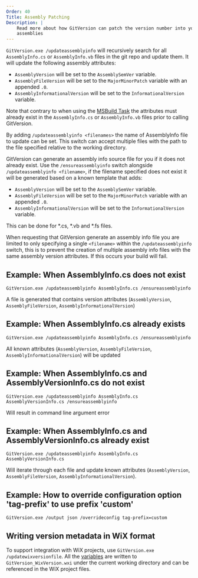 ```yaml
---
Order: 40
Title: Assembly Patching
Description: |
    Read more about how GitVersion can patch the version number into your
    assemblies
---
```


`GitVersion.exe /updateassemblyinfo` will recursively search for all
`AssemblyInfo.cs` or `AssemblyInfo.vb` files in the git repo and update them.
It will update the following assembly attributes:

*   `AssemblyVersion` will be set to the `AssemblySemVer` variable.
*   `AssemblyFileVersion` will be set to the `MajorMinorPatch` variable with an
    appended `.0`.
*   `AssemblyInformationalVersion` will be set to the `InformationalVersion`
    variable.

Note that contrary to when using the [MSBuild Task][msbuild-task] the
attributes must already exist in the `AssemblyInfo.cs` or `AssemblyInfo.vb`
files prior to calling GitVersion.

By adding `/updateassemblyinfo <filenames>` the name of AssemblyInfo file to
update can be set.  This switch can accept multiple files with the path to the
file specified relative to the working directory.

GitVersion can generate an assembly info source file for you if it does not
already exist.  Use the `/ensureassemblyinfo` switch alongside
`/updateassemblyinfo <filename>`, if the filename specified does not exist it
will be generated based on a known template that adds:

*   `AssemblyVersion` will be set to the `AssemblySemVer` variable.
*   `AssemblyFileVersion` will be set to the `MajorMinorPatch` variable with an
    appended `.0`.
*   `AssemblyInformationalVersion` will be set to the `InformationalVersion`
    variable.

This can be done for \*.cs, \*.vb and \*.fs files.

When requesting that GitVersion generate an assembly info file you are limited
to only specifying a single `<filename>` within the `/updateassemblyinfo`
switch, this is to prevent the creation of multiple assembly info files with the
same assembly version attributes.  If this occurs your build will fail.

## Example: When AssemblyInfo.cs does not exist

`GitVersion.exe /updateassemblyinfo AssemblyInfo.cs /ensureassemblyinfo`

A file is generated that contains version attributes (`AssemblyVersion`,
`AssemblyFileVersion`, `AssemblyInformationalVersion`)

## Example: When AssemblyInfo.cs already exists

`GitVersion.exe /updateassemblyinfo AssemblyInfo.cs /ensureassemblyinfo`

All known attributes (`AssemblyVersion`, `AssemblyFileVersion`,
`AssemblyInformationalVersion`) will be updated

## Example: When AssemblyInfo.cs and AssemblyVersionInfo.cs do not exist

`GitVersion.exe /updateassemblyinfo AssemblyInfo.cs AssemblyVersionInfo.cs /ensureassemblyinfo`

Will result in command line argument error

## Example: When AssemblyInfo.cs and AssemblyVersionInfo.cs already exist

`GitVersion.exe /updateassemblyinfo AssemblyInfo.cs AssemblyVersionInfo.cs`

Will iterate through each file and update known attributes (`AssemblyVersion`,
`AssemblyFileVersion`, `AssemblyInformationalVersion`).

## Example: How to override configuration option 'tag-prefix' to use prefix 'custom'

`GitVersion.exe /output json /overrideconfig tag-prefix=custom`

## Writing version metadata in WiX format

To support integration with WiX projects, use `GitVersion.exe
/updatewixversionfile`. All the [variables][variables] are written to
`GitVersion_WixVersion.wxi` under the current working directory and can be
referenced in the WiX project files.

[msbuild-task]: /docs/usage/msbuild
[variables]: /docs/reference/variables
